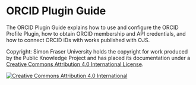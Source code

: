 # ORCID Plugin Guide

The ORCID Plugin Guide explains how to use and configure the ORCID Profile Plugin, how to obtain ORCID membership and API credentials, and how to connect ORCID iDs with works published with OJS.

Copyright: Simon Fraser University holds the copyright for work produced by the Public Knowledge Project and has placed its documentation under a [Creative Commons Attribution 4.0 International License](http://creativecommons.org/licenses/by/4.0/).

[![](https://i.creativecommons.org/l/by/4.0/88x31.png "Creative Commons Attribution 4.0 International")](http://creativecommons.org/licenses/by/4.0/)
